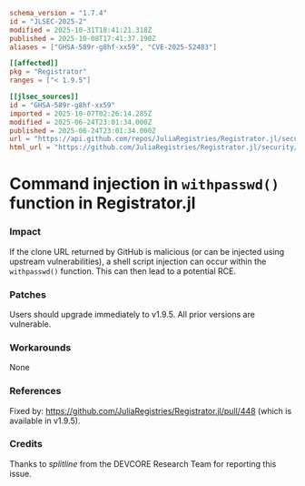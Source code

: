 ```toml
schema_version = "1.7.4"
id = "JLSEC-2025-2"
modified = 2025-10-31T18:41:21.318Z
published = 2025-10-08T17:41:37.190Z
aliases = ["GHSA-589r-g8hf-xx59", "CVE-2025-52483"]

[[affected]]
pkg = "Registrator"
ranges = ["< 1.9.5"]

[[jlsec_sources]]
id = "GHSA-589r-g8hf-xx59"
imported = 2025-10-07T02:26:14.285Z
modified = 2025-06-24T23:01:34.000Z
published = 2025-06-24T23:01:34.000Z
url = "https://api.github.com/repos/JuliaRegistries/Registrator.jl/security-advisories/GHSA-589r-g8hf-xx59"
html_url = "https://github.com/JuliaRegistries/Registrator.jl/security/advisories/GHSA-589r-g8hf-xx59"
```

# Command injection in `withpasswd()` function in Registrator.jl

### Impact

If the clone URL returned by GitHub is malicious (or can be injected using upstream vulnerabilities), a shell script injection can occur within the `withpasswd()` function.  This can then lead to a potential RCE.

### Patches

Users should upgrade immediately to v1.9.5. All prior versions are vulnerable.

### Workarounds

None

### References

Fixed by: https://github.com/JuliaRegistries/Registrator.jl/pull/448 (which is available in v1.9.5).

### Credits

Thanks to *splitline* from the DEVCORE Research Team for reporting this issue.

